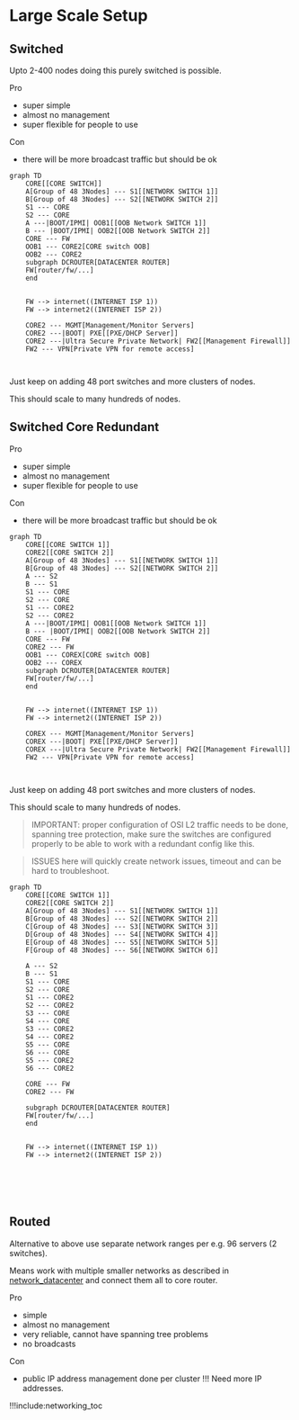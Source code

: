 # Large Scale Setup

## Switched

Upto 2-400 nodes doing this purely switched is possible.

Pro

- super simple
- almost no management
- super flexible for people to use

Con

- there will be more broadcast traffic but should be ok


```mermaid
graph TD
    CORE[[CORE SWITCH]]    
    A[Group of 48 3Nodes] --- S1[[NETWORK SWITCH 1]]
    B[Group of 48 3Nodes] --- S2[[NETWORK SWITCH 2]]
    S1 --- CORE
    S2 --- CORE
    A ---|BOOT/IPMI| OOB1[[OOB Network SWITCH 1]]
    B --- |BOOT/IPMI| OOB2[[OOB Network SWITCH 2]]
    CORE --- FW
    OOB1 --- CORE2[CORE switch OOB]
    OOB2 --- CORE2
    subgraph DCROUTER[DATACENTER ROUTER]
    FW[router/fw/...]
    end        


    FW --> internet((INTERNET ISP 1))
    FW --> internet2((INTERNET ISP 2))

    CORE2 --- MGMT[Management/Monitor Servers]
    CORE2 ---|BOOT| PXE[[PXE/DHCP Server]]
    CORE2 ---|Ultra Secure Private Network| FW2[[Management Firewall]]
    FW2 --- VPN[Private VPN for remote access]

    
```

Just keep on adding 48 port switches and more clusters of nodes.

This should scale to many hundreds of nodes.

## Switched Core Redundant


Pro

- super simple
- almost no management
- super flexible for people to use

Con

- there will be more broadcast traffic but should be ok


```mermaid
graph TD
    CORE[[CORE SWITCH 1]]    
    CORE2[[CORE SWITCH 2]]
    A[Group of 48 3Nodes] --- S1[[NETWORK SWITCH 1]]
    B[Group of 48 3Nodes] --- S2[[NETWORK SWITCH 2]]
    A --- S2
    B --- S1
    S1 --- CORE
    S2 --- CORE
    S1 --- CORE2
    S2 --- CORE2
    A ---|BOOT/IPMI| OOB1[[OOB Network SWITCH 1]]
    B --- |BOOT/IPMI| OOB2[[OOB Network SWITCH 2]]
    CORE --- FW
    CORE2 --- FW 
    OOB1 --- COREX[CORE switch OOB]
    OOB2 --- COREX
    subgraph DCROUTER[DATACENTER ROUTER]
    FW[router/fw/...]
    end        


    FW --> internet((INTERNET ISP 1))
    FW --> internet2((INTERNET ISP 2))

    COREX --- MGMT[Management/Monitor Servers]
    COREX ---|BOOT| PXE[[PXE/DHCP Server]]
    COREX ---|Ultra Secure Private Network| FW2[[Management Firewall]]
    FW2 --- VPN[Private VPN for remote access]

    
```

Just keep on adding 48 port switches and more clusters of nodes.

This should scale to many hundreds of nodes.

> IMPORTANT: proper configuration of OSI L2 traffic needs to be done, spanning tree protection, make sure the switches are configured properly to be able to work with a redundant config like this. 

> ISSUES here will quickly create network issues, timeout and can be hard to troubleshoot.


```mermaid
graph TD
    CORE[[CORE SWITCH 1]]    
    CORE2[[CORE SWITCH 2]]
    A[Group of 48 3Nodes] --- S1[[NETWORK SWITCH 1]]
    B[Group of 48 3Nodes] --- S2[[NETWORK SWITCH 2]]
    C[Group of 48 3Nodes] --- S3[[NETWORK SWITCH 3]]
    D[Group of 48 3Nodes] --- S4[[NETWORK SWITCH 4]]
    E[Group of 48 3Nodes] --- S5[[NETWORK SWITCH 5]]
    F[Group of 48 3Nodes] --- S6[[NETWORK SWITCH 6]]

    A --- S2
    B --- S1
    S1 --- CORE
    S2 --- CORE
    S1 --- CORE2
    S2 --- CORE2
    S3 --- CORE
    S4 --- CORE
    S3 --- CORE2
    S4 --- CORE2
    S5 --- CORE
    S6 --- CORE
    S5 --- CORE2
    S6 --- CORE2    

    CORE --- FW
    CORE2 --- FW

    subgraph DCROUTER[DATACENTER ROUTER]
    FW[router/fw/...]
    end        


    FW --> internet((INTERNET ISP 1))
    FW --> internet2((INTERNET ISP 2))


    
  
    
```

## Routed

Alternative to above use separate network ranges per e.g. 96 servers (2 switches).

Means work with multiple smaller networks as described in [network_datacenter](network_datacenter) and connect them all to core router.

Pro

- simple
- almost no management
- very reliable, cannot have spanning tree problems
- no broadcasts

Con

- public IP address management done per cluster !!! Need more IP addresses.


!!!include:networking_toc